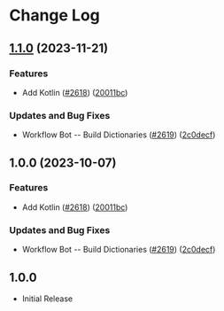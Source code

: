 # Change Log

## [1.1.0](https://github.com/greysk/cspell-dicts-greysk/compare/@cspell/dict-kotlin-v1.0.0...@cspell/dict-kotlin@1.1.0) (2023-11-21)


### Features

* Add Kotlin ([#2618](https://github.com/greysk/cspell-dicts-greysk/issues/2618)) ([20011bc](https://github.com/greysk/cspell-dicts-greysk/commit/20011bcc4c65ed5530b6c44b6d6724e32277e45f))


### Updates and Bug Fixes

* Workflow Bot -- Build Dictionaries ([#2619](https://github.com/greysk/cspell-dicts-greysk/issues/2619)) ([2c0decf](https://github.com/greysk/cspell-dicts-greysk/commit/2c0decf2737f77640d02274112b44e0e3de229ee))

## 1.0.0 (2023-10-07)


### Features

* Add Kotlin ([#2618](https://github.com/streetsidesoftware/cspell-dicts/issues/2618)) ([20011bc](https://github.com/streetsidesoftware/cspell-dicts/commit/20011bcc4c65ed5530b6c44b6d6724e32277e45f))


### Updates and Bug Fixes

* Workflow Bot -- Build Dictionaries ([#2619](https://github.com/streetsidesoftware/cspell-dicts/issues/2619)) ([2c0decf](https://github.com/streetsidesoftware/cspell-dicts/commit/2c0decf2737f77640d02274112b44e0e3de229ee))

## 1.0.0

- Initial Release
